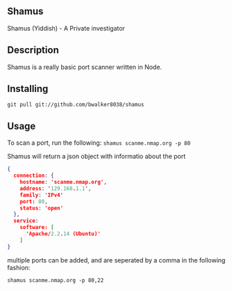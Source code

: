 Shamus
--
Shamus (Yiddish) - A Private investigator

## Description
Shamus is a really basic port scanner written in Node.

## Installing
`git pull git://github.com/bwalker8038/shamus`

## Usage
To scan a port, run the following:
`shamus scanme.nmap.org -p 80`

Shamus will return a json object with informatio about the port
```json
{
  connection: {
    hostname: 'scanme.nmap.org',
    address: '129.168.1.1',
    family: 'IPv4'
    port: 80,
    status: 'open'
  },
  service:
    software: [
      'Apache/2.2.14 (Ubuntu)'
    ]
}
```

multiple ports can be added, and are seperated by a comma in the following fashion:

`shamus scanme.nmap.org -p 80,22`


